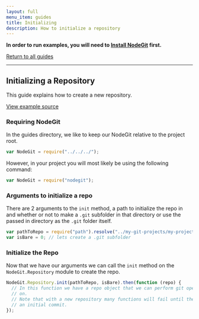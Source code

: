 ```yaml
---
layout: full
menu_item: guides
title: Initializing
description: How to initialize a repository
---
```


**In order to run examples, you will need to [Install NodeGit](../../install)
first.**

[Return to all guides](../../)

---

## Initializing a Repository

This guide explains how to create a new repository.

[View example source](index.js)

### Requiring NodeGit

In the guides directory, we like to keep our NodeGit relative to the project
root.

```javascript
var NodeGit = require("../../../");
```

However, in your project you will most likely be using the following command:

```javascript
var NodeGit = require("nodegit");
```

### Arguments to initialize a repo

There are 2 arguments to the `init` method, a path to initialize the repo in
and whether or not to make a `.git` subfolder in that directory or use the
passed in directory as the `.git` folder itself.

```javascript
var pathToRepo = require("path").resolve("../my-git-projects/my-project");
var isBare = 0; // lets create a .git subfolder
```

### Initialize the Repo

Now that we have our arguments we can call the `init` method on the
`NodeGit.Repository` module to create the repo.

```javascript
NodeGit.Repository.init(pathToRepo, isBare).then(function (repo) {
  // In this function we have a repo object that we can perform git operations
  // on.
  // Note that with a new repository many functions will fail until there is
  // an initial commit.
});
```
